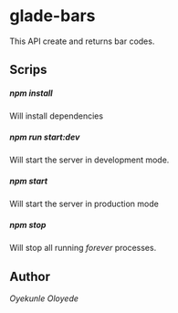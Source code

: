 # glade-bars

This API create and returns bar codes.

## Scrips

##### npm install

Will install dependencies

##### npm run start:dev

Will start the server in development mode.

##### npm start

Will start the server in production mode

##### npm stop

Will stop all running *forever* processes.

## Author

*Oyekunle Oloyede*

